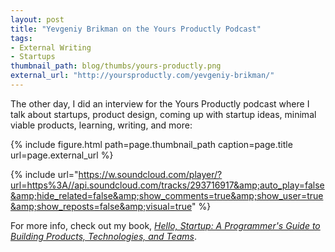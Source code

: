 ```yaml
---
layout: post
title: "Yevgeniy Brikman on the Yours Productly Podcast"
tags:
- External Writing
- Startups
thumbnail_path: blog/thumbs/yours-productly.png
external_url: "http://yoursproductly.com/yevgeniy-brikman/"
---
```


The other day, I did an interview for the Yours Productly podcast where I talk about startups, product design, coming 
up with startup ideas, minimal viable products, learning, writing, and more:

{% include figure.html path=page.thumbnail_path caption=page.title url=page.external_url %}

{% include url="https://w.soundcloud.com/player/?url=https%3A//api.soundcloud.com/tracks/293716917&amp;auto_play=false&amp;hide_related=false&amp;show_comments=true&amp;show_user=true&amp;show_reposts=false&amp;visual=true" %}

For more info, check out my book, *[Hello, Startup: A Programmer's Guide to Building Products, Technologies, and 
Teams](http://www.hello-startup.net/)*.